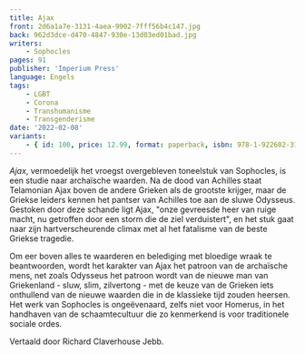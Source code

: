 ```yaml
---
title: Ajax
front: 2d6a1a7e-3131-4aea-9902-7fff56b4c147.jpg
back: 962d3dce-d470-4847-930e-13d03ed01bad.jpg
writers:
    - Sophocles
pages: 91
publisher: 'Imperium Press'
language: Engels
tags:
    - LGBT
    - Corona
    - Transhumanisme
    - Transgenderisme
date: '2022-02-08'
variants:
    - { id: 100, price: 12.99, format: paperback, isbn: 978-1-922602-31-2 }
---
```


*Ajax*, vermoedelijk het vroegst overgebleven toneelstuk van Sophocles, is een studie naar archaïsche waarden. Na de dood van Achilles staat Telamonian Ajax boven de andere Grieken als de grootste krijger, maar de Griekse leiders kennen het pantser van Achilles toe aan de sluwe Odysseus. Gestoken door deze schande ligt Ajax, "onze gevreesde heer van ruige macht, nu getroffen door een storm die de ziel verduistert", en het stuk gaat naar zijn hartverscheurende climax met al het fatalisme van de beste Griekse tragedie.

Om eer boven alles te waarderen en belediging met bloedige wraak te beantwoorden, wordt het karakter van Ajax het patroon van de archaïsche mens, net zoals Odysseus het patroon wordt van de nieuwe man van Griekenland - sluw, slim, zilvertong - met de keuze van de Grieken iets onthullend van de nieuwe waarden die in de klassieke tijd zouden heersen. Het werk van Sophocles is ongeëvenaard, zelfs niet voor Homerus, in het handhaven van de schaamtecultuur die zo kenmerkend is voor traditionele sociale ordes.

Vertaald door Richard Claverhouse Jebb.
